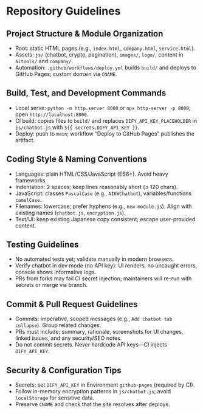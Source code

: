 # Repository Guidelines

## Project Structure & Module Organization
- Root: static HTML pages (e.g., `index.html`, `company.html`, `service.html`).
- Assets: `js/` (chatbot, crypto, pagination), `images/`, `logo/`, content in `aitools/` and `company/`.
- Automation: `.github/workflows/deploy.yml` builds `build/` and deploys to GitHub Pages; custom domain via `CNAME`.

## Build, Test, and Development Commands
- Local serve: `python -m http.server 8000` or `npx http-server -p 8000`; open `http://localhost:8000`.
- CI build: copies files to `build/` and replaces `DIFY_API_KEY_PLACEHOLDER` in `js/chatbot.js` with `${{ secrets.DIFY_API_KEY }}`.
- Deploy: push to `main`; workflow “Deploy to GitHub Pages” publishes the artifact.

## Coding Style & Naming Conventions
- Languages: plain HTML/CSS/JavaScript (ES6+). Avoid heavy frameworks.
- Indentation: 2 spaces; keep lines reasonably short (≤ 120 chars).
- JavaScript: classes `PascalCase` (e.g., `AIKWChatbot`), variables/functions `camelCase`.
- Filenames: lowercase; prefer hyphens (e.g., `new-module.js`). Align with existing names (`chatbot.js`, `encryption.js`).
- Text/UI: keep existing Japanese copy consistent; escape user-provided content.

## Testing Guidelines
- No automated tests yet; validate manually in modern browsers.
- Verify chatbot in dev mode (no API key): UI renders, no uncaught errors, console shows informative logs.
- PRs from forks may fail CI secret injection; maintainers will re-run with secrets or merge via branch.

## Commit & Pull Request Guidelines
- Commits: imperative, scoped messages (e.g., `Add chatbot tab collapse`). Group related changes.
- PRs must include: summary, rationale, screenshots for UI changes, linked issues, and any security/SEO notes.
- Do not commit secrets. Never hardcode API keys—CI injects `DIFY_API_KEY`.

## Security & Configuration Tips
- Secrets: set `DIFY_API_KEY` in Environment `github-pages` (required by CI).
- Follow in-memory encryption patterns in `js/chatbot.js`; avoid `localStorage` for sensitive data.
- Preserve `CNAME` and check that the site resolves after deploys.

